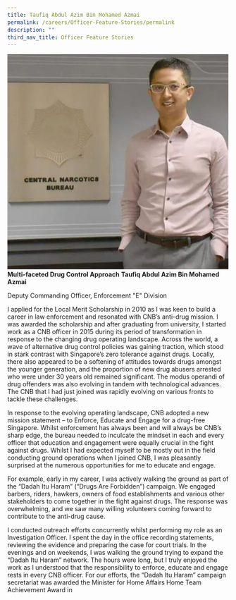 ```yaml
---
title: Taufiq Abdul Azim Bin Mohamed Azmai
permalink: /careers/Officer-Feature-Stories/permalink
description: ""
third_nav_title: Officer Feature Stories
---
```

![Taufiq Abdul Azim Bin Mohamed Azmai](/images/Taufiq%20Abdul%20Azim%20Bin%20Mohamed%20Azmai.jpg)
**Multi-faceted Drug Control Approach**
**Taufiq Abdul Azim Bin Mohamed Azmai**

Deputy Commanding Officer, Enforcement "E" Division

I applied for the Local Merit Scholarship in 2010 as I was keen to build a career in law enforcement and resonated with CNB’s anti-drug mission. I was awarded the scholarship and after graduating from university, I started work as a CNB officer in 2015 during its period of transformation in response to the changing drug operating landscape. Across the world, a wave of alternative drug control policies was gaining traction, which stood in stark contrast with Singapore’s zero tolerance against drugs. Locally, there also appeared to be a softening of attitudes towards drugs amongst the younger generation, and the proportion of new drug abusers arrested who were under 30 years old remained significant. The modus operandi of drug offenders was also evolving in tandem with technological advances. The CNB that I had just joined was rapidly evolving on various fronts to tackle these challenges.

In response to the evolving operating landscape, CNB adopted a new mission statement – to Enforce, Educate and Engage for a drug-free Singapore. Whilst enforcement has always been and will always be CNB’s sharp edge, the bureau needed to inculcate the mindset in each and every officer that education and engagement were equally crucial in the fight against drugs. Whilst I had expected myself to be mostly out in the field conducting ground operations when I joined CNB, I was pleasantly surprised at the numerous opportunities for me to educate and engage. 

For example, early in my career, I was actively walking the ground as part of the “Dadah Itu Haram” (“Drugs Are Forbidden”) campaign. We engaged barbers, riders, hawkers, owners of food establishments and various other stakeholders to come together in the fight against drugs. The response was overwhelming, and we saw many willing volunteers coming forward to contribute to the anti-drug cause.

I conducted outreach efforts concurrently whilst performing my role as an Investigation Officer. I spent the day in the office recording statements, reviewing the evidence and preparing the case for court trials. In the evenings and on weekends, I was walking the ground trying to expand the “Dadah Itu Haram” network. The hours were long, but I truly enjoyed the work as I understood that the responsibility to enforce, educate and engage rests in every CNB officer. For our efforts, the “Dadah Itu Haram” campaign secretariat was awarded the Minister for Home Affairs Home Team Achievement Award in